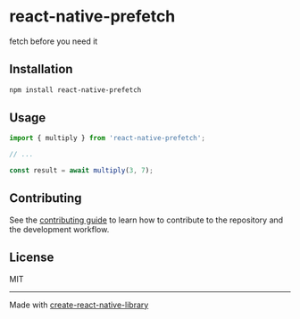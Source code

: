 # react-native-prefetch

fetch before you need it

## Installation

```sh
npm install react-native-prefetch
```

## Usage

```js
import { multiply } from 'react-native-prefetch';

// ...

const result = await multiply(3, 7);
```

## Contributing

See the [contributing guide](CONTRIBUTING.md) to learn how to contribute to the repository and the development workflow.

## License

MIT

---

Made with [create-react-native-library](https://github.com/callstack/react-native-builder-bob)
